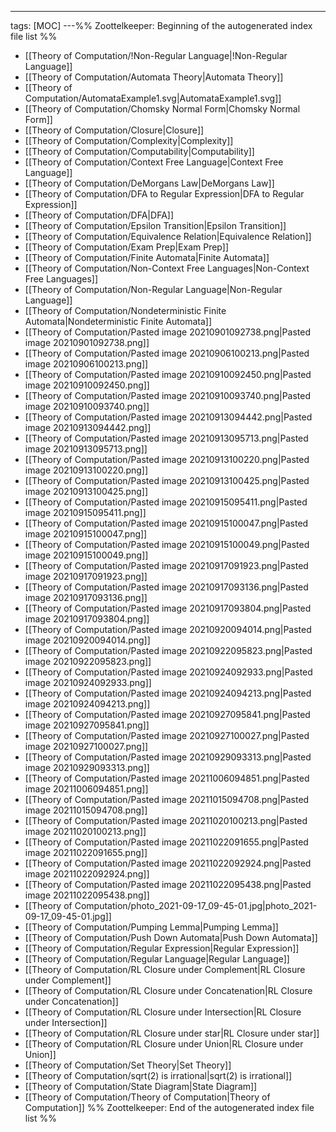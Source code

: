 ---
tags: [MOC]
---%% Zoottelkeeper: Beginning of the autogenerated index file list  %%
-  [[Theory of Computation/!Non-Regular Language|!Non-Regular Language]]
-  [[Theory of Computation/Automata Theory|Automata Theory]]
-  [[Theory of Computation/AutomataExample1.svg|AutomataExample1.svg]]
-  [[Theory of Computation/Chomsky Normal Form|Chomsky Normal Form]]
-  [[Theory of Computation/Closure|Closure]]
-  [[Theory of Computation/Complexity|Complexity]]
-  [[Theory of Computation/Computability|Computability]]
-  [[Theory of Computation/Context Free Language|Context Free Language]]
-  [[Theory of Computation/DeMorgans Law|DeMorgans Law]]
-  [[Theory of Computation/DFA to Regular Expression|DFA to Regular Expression]]
-  [[Theory of Computation/DFA|DFA]]
-  [[Theory of Computation/Epsilon Transition|Epsilon Transition]]
-  [[Theory of Computation/Equivalence Relation|Equivalence Relation]]
-  [[Theory of Computation/Exam Prep|Exam Prep]]
-  [[Theory of Computation/Finite Automata|Finite Automata]]
-  [[Theory of Computation/Non-Context Free Languages|Non-Context Free Languages]]
-  [[Theory of Computation/Non-Regular Language|Non-Regular Language]]
-  [[Theory of Computation/Nondeterministic Finite Automata|Nondeterministic Finite Automata]]
-  [[Theory of Computation/Pasted image 20210901092738.png|Pasted image 20210901092738.png]]
-  [[Theory of Computation/Pasted image 20210906100213.png|Pasted image 20210906100213.png]]
-  [[Theory of Computation/Pasted image 20210910092450.png|Pasted image 20210910092450.png]]
-  [[Theory of Computation/Pasted image 20210910093740.png|Pasted image 20210910093740.png]]
-  [[Theory of Computation/Pasted image 20210913094442.png|Pasted image 20210913094442.png]]
-  [[Theory of Computation/Pasted image 20210913095713.png|Pasted image 20210913095713.png]]
-  [[Theory of Computation/Pasted image 20210913100220.png|Pasted image 20210913100220.png]]
-  [[Theory of Computation/Pasted image 20210913100425.png|Pasted image 20210913100425.png]]
-  [[Theory of Computation/Pasted image 20210915095411.png|Pasted image 20210915095411.png]]
-  [[Theory of Computation/Pasted image 20210915100047.png|Pasted image 20210915100047.png]]
-  [[Theory of Computation/Pasted image 20210915100049.png|Pasted image 20210915100049.png]]
-  [[Theory of Computation/Pasted image 20210917091923.png|Pasted image 20210917091923.png]]
-  [[Theory of Computation/Pasted image 20210917093136.png|Pasted image 20210917093136.png]]
-  [[Theory of Computation/Pasted image 20210917093804.png|Pasted image 20210917093804.png]]
-  [[Theory of Computation/Pasted image 20210920094014.png|Pasted image 20210920094014.png]]
-  [[Theory of Computation/Pasted image 20210922095823.png|Pasted image 20210922095823.png]]
-  [[Theory of Computation/Pasted image 20210924092933.png|Pasted image 20210924092933.png]]
-  [[Theory of Computation/Pasted image 20210924094213.png|Pasted image 20210924094213.png]]
-  [[Theory of Computation/Pasted image 20210927095841.png|Pasted image 20210927095841.png]]
-  [[Theory of Computation/Pasted image 20210927100027.png|Pasted image 20210927100027.png]]
-  [[Theory of Computation/Pasted image 20210929093313.png|Pasted image 20210929093313.png]]
-  [[Theory of Computation/Pasted image 20211006094851.png|Pasted image 20211006094851.png]]
-  [[Theory of Computation/Pasted image 20211015094708.png|Pasted image 20211015094708.png]]
-  [[Theory of Computation/Pasted image 20211020100213.png|Pasted image 20211020100213.png]]
-  [[Theory of Computation/Pasted image 20211022091655.png|Pasted image 20211022091655.png]]
-  [[Theory of Computation/Pasted image 20211022092924.png|Pasted image 20211022092924.png]]
-  [[Theory of Computation/Pasted image 20211022095438.png|Pasted image 20211022095438.png]]
-  [[Theory of Computation/photo_2021-09-17_09-45-01.jpg|photo_2021-09-17_09-45-01.jpg]]
-  [[Theory of Computation/Pumping Lemma|Pumping Lemma]]
-  [[Theory of Computation/Push Down Automata|Push Down Automata]]
-  [[Theory of Computation/Regular Expression|Regular Expression]]
-  [[Theory of Computation/Regular Language|Regular Language]]
-  [[Theory of Computation/RL Closure under Complement|RL Closure under Complement]]
-  [[Theory of Computation/RL Closure under Concatenation|RL Closure under Concatenation]]
-  [[Theory of Computation/RL Closure under Intersection|RL Closure under Intersection]]
-  [[Theory of Computation/RL Closure under star|RL Closure under star]]
-  [[Theory of Computation/RL Closure under Union|RL Closure under Union]]
-  [[Theory of Computation/Set Theory|Set Theory]]
-  [[Theory of Computation/sqrt(2) is irrational|sqrt(2) is irrational]]
-  [[Theory of Computation/State Diagram|State Diagram]]
-  [[Theory of Computation/Theory of Computation|Theory of Computation]]
%% Zoottelkeeper: End of the autogenerated index file list  %%
